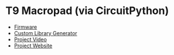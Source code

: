# T9 Macropad (via CircuitPython)
* [Firmware](./fw)
* [Custom Library Generator](./library_generator)
* [Project Video]("https://youtu.be/6cbBSEbwLUI")
* [Project Website]("https://t9-library-generator.uk.r.appspot.com/")
